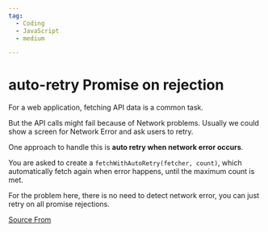 ```yaml
---
tag:
  - Coding
  - JavaScript
  - medium

---
```

  
# auto-retry Promise on rejection

For a web application, fetching API data is a common task.

But the API calls might fail because of Network problems. Usually we could show a screen for Network Error and ask users to retry.

One approach to handle this is **auto retry when network error occurs**.

You are asked to create a `fetchWithAutoRetry(fetcher, count)`, which automatically fetch again when error happens, until the maximum count is met.

For the problem here, there is no need to detect network error, you can just retry on all promise rejections.


[Source From](https://bigfrontend.dev/problem/retry-promise-on-rejection)

  